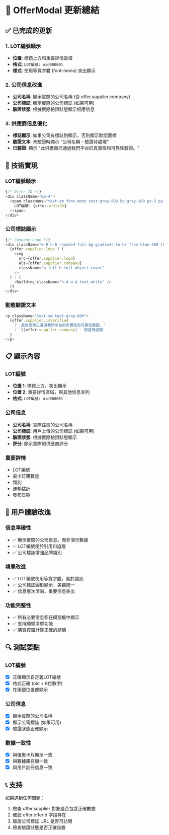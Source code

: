 # 🎯 OfferModal 更新總結

## **✅ 已完成的更新**

### **1. LOT編號顯示**
- **位置**: 標題上方和重要詳情區域
- **格式**: `LOT編號: oid000001`
- **樣式**: 使用等寬字體 (font-mono) 突出顯示

### **2. 公司信息改進**
- **公司名稱**: 顯示實際的公司名稱 (從 offer.supplier.company)
- **公司標誌**: 顯示實際的公司標誌 (如果可用)
- **驗證狀態**: 根據實際驗證狀態顯示相應信息

### **3. 供應商信息優化**
- **標誌顯示**: 如果公司有標誌則顯示，否則顯示默認圖標
- **驗證文本**: 未驗證時顯示 "公司名稱 - 驗證待處理"
- **已驗證**: 顯示 "此供應商已通過我們平台的真實性和可靠性驗證。"

## **🔧 技術實現**

### **LOT編號顯示**
```typescript
{/* Offer ID */}
<div className="mb-4">
  <span className="text-sm font-mono text-gray-500 bg-gray-100 px-3 py-1 rounded">
    LOT編號: {offer.offerId}
  </span>
</div>
```

### **公司標誌顯示**
```typescript
{/* Company Logo */}
<div className="w-8 h-8 rounded-full bg-gradient-to-br from-blue-500 to-blue-600 flex items-center justify-center mr-3 overflow-hidden">
  {offer.supplier.logo ? (
    <img
      src={offer.supplier.logo}
      alt={offer.supplier.company}
      className="w-full h-full object-cover"
    />
  ) : (
    <Building className="h-4 w-4 text-white" />
  )}
</div>
```

### **動態驗證文本**
```typescript
<p className="text-sm text-gray-600">
  {offer.supplier.isVerified 
    ? '此供應商已通過我們平台的真實性和可靠性驗證。' 
    : `${offer.supplier.company} - 驗證待處理`
  }
</p>
```

## **📋 顯示內容**

### **LOT編號**
- **位置 1**: 標題上方，突出顯示
- **位置 2**: 重要詳情區域，與其他信息並列
- **格式**: `LOT編號: oid000001`

### **公司信息**
- **公司名稱**: 實際註冊的公司名稱
- **公司標誌**: 用戶上傳的公司標誌 (如果可用)
- **驗證狀態**: 根據實際驗證狀態顯示
- **評分**: 顯示實際的供應商評分

### **重要詳情**
- LOT編號
- 最小訂購數量
- 類別
- 運輸估計
- 發布日期

## **🎯 用戶體驗改進**

### **信息準確性**
- ✅ 顯示實際的公司信息，而非演示數據
- ✅ LOT編號便於引用和追蹤
- ✅ 公司標誌增強品牌識別

### **視覺改進**
- ✅ LOT編號使用等寬字體，易於識別
- ✅ 公司標誌圓形顯示，美觀統一
- ✅ 信息層次清晰，重要信息突出

### **功能完整性**
- ✅ 所有必要信息都在模態框中顯示
- ✅ 支持願望清單功能
- ✅ 購買按鈕計算正確的總價

## **🔍 測試要點**

### **LOT編號**
- [x] 正確顯示自定義LOT編號
- [x] 格式正確 (oid + 6位數字)
- [x] 在兩個位置都顯示

### **公司信息**
- [x] 顯示實際的公司名稱
- [x] 顯示公司標誌 (如果可用)
- [x] 驗證狀態正確顯示

### **數據一致性**
- [x] 與優惠卡片顯示一致
- [x] 與數據庫存儲一致
- [x] 與用戶註冊信息一致

## **📞 支持**

如果遇到任何問題：
1. 檢查 offer.supplier 對象是否包含正確數據
2. 確認 offer.offerId 字段存在
3. 驗證公司標誌 URL 是否可訪問
4. 檢查驗證狀態是否正確設置 